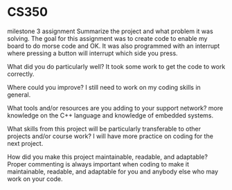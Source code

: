 # CS350
milestone 3 assignment
Summarize the project and what problem it was solving.
The goal for this assignment was to create code to enable my board to do morse code and OK. It was also programmed with an interrupt where pressing a button will interrupt which side you press.

What did you do particularly well?
It took some work to get the code to work correctly.

Where could you improve?
I still need to work on my coding skills in general.

What tools and/or resources are you adding to your support network?
more knowledge on the C++ language and knowledge of embedded systems.

What skills from this project will be particularly transferable to other projects and/or course work?
I will have more practice on coding for the next project.

How did you make this project maintainable, readable, and adaptable?
Proper commenting is always important when coding to make it maintainable, readable, and adaptable for you and anybody else who may work on your code.
